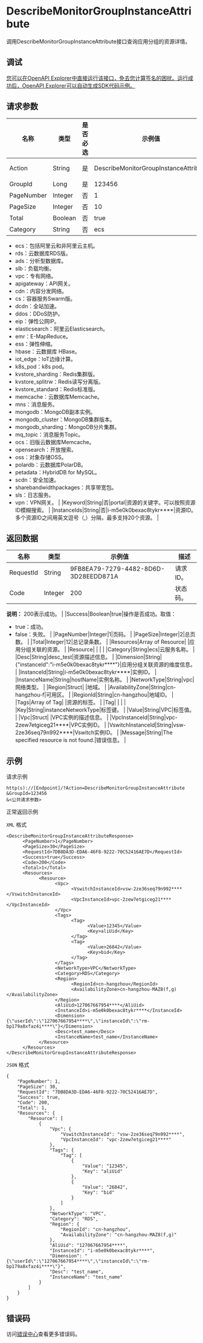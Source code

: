 # DescribeMonitorGroupInstanceAttribute

调用DescribeMonitorGroupInstanceAttribute接口查询应用分组的资源详情。

## 调试

[您可以在OpenAPI Explorer中直接运行该接口，免去您计算签名的困扰。运行成功后，OpenAPI Explorer可以自动生成SDK代码示例。](https://api.aliyun.com/#product=Cms&api=DescribeMonitorGroupInstanceAttribute&type=RPC&version=2019-01-01)

## 请求参数

|名称|类型|是否必选|示例值|描述|
|--|--|----|---|--|
|Action|String|是|DescribeMonitorGroupInstanceAttribute|要执行的操作，取值：DescribeMonitorGroupInstanceAttribute。 |
|GroupId|Long|是|123456|应用分组ID。 |
|PageNumber|Integer|否|1|分页页码。默认值：1。 |
|PageSize|Integer|否|10|每页显示记录条数。 |
|Total|Boolean|否|true|总记录条数。 |
|Category|String|否|ecs|资源所属的云服务。取值：

 -   ecs：包括阿里云和非阿里云主机。
-   rds：云数据库RDS版。
-   ads：分析型数据库。
-   slb：负载均衡。
-   vpc：专有网络。
-   apigateway：API网关。
-   cdn：内容分发网络。
-   cs：容器服务Swarm版。
-   dcdn：全站加速。
-   ddos：DDoS防护。
-   eip：弹性公网IP。
-   elasticsearch：阿里云Elasticsearch。
-   emr：E-MapReduce。
-   ess：弹性伸缩。
-   hbase：云数据库 HBase。
-   iot\_edge：IoT边缘计算。
-   k8s\_pod：k8s pod。
-   kvstore\_sharding：Redis集群版。
-   kvstore\_splitrw：Redis读写分离版。
-   kvstore\_standard：Redis标准版。
-   memcache：云数据库Memcache。
-   mns：消息服务。
-   mongodb：MongoDB副本实例。
-   mongodb\_cluster：MongoDB集群版本。
-   mongodb\_sharding：MongoDB分片集群。
-   mq\_topic：消息服务Topic。
-   ocs：旧版云数据库Memcache。
-   opensearch：开放搜索。
-   oss：对象存储OSS。
-   polardb：云数据库PolarDB。
-   petadata：HybridDB for MySQL。
-   scdn：安全加速。
-   sharebandwidthpackages：共享带宽包。
-   sls：日志服务。
-   vpn：VPN网关。 |
|Keyword|String|否|portal|资源的关键字。可以按照资源ID模糊搜索。 |
|InstanceIds|String|否|i-m5e0k0bexac8tykr\*\*\*\*|资源ID。多个资源ID之间用英文逗号（,）分隔，最多支持20个资源。 |

## 返回数据

|名称|类型|示例值|描述|
|--|--|---|--|
|RequestId|String|9FB8EA79-7279-4482-8D6D-3D28EEDD871A|请求ID。 |
|Code|Integer|200|状态码。

 **说明：** 200表示成功。 |
|Success|Boolean|true|操作是否成功。取值：

 -   true：成功。
-   false：失败。 |
|PageNumber|Integer|1|页码。 |
|PageSize|Integer|2|总页数。 |
|Total|Integer|12|总记录条数。 |
|Resources|Array of Resource| |应用分组关联的资源。 |
|Resource| | | |
|Category|String|ecs|云服务名称。 |
|Desc|String|desc\_test|资源描述信息。 |
|Dimension|String|\{"instanceId":"i-m5e0k0bexac8tykr\*\*\*\*"\}|应用分组关联资源的维度信息。 |
|InstanceId|String|i-m5e0k0bexac8tykr\*\*\*\*|实例ID。 |
|InstanceName|String|hostName|实例名称。 |
|NetworkType|String|vpc|网络类型。 |
|Region|Struct| |地域。 |
|AvailabilityZone|String|cn-hangzhou-f|可用区。 |
|RegionId|String|cn-hangzhou|地域ID。 |
|Tags|Array of Tag| |资源的标签。 |
|Tag| | | |
|Key|String|instanceNetworkType|标签键。 |
|Value|String|VPC|标签值。 |
|Vpc|Struct| |VPC实例的描述信息。 |
|VpcInstanceId|String|vpc-2zew7etgiceg21\*\*\*\*|VPC实例ID。 |
|VswitchInstanceId|String|vsw-2ze36seq79n992\*\*\*\*|Vswitch实例ID。 |
|Message|String|The specified resource is not found.|错误信息。 |

## 示例

请求示例

```
http(s)://[Endpoint]/?Action=DescribeMonitorGroupInstanceAttribute
&GroupId=123456
&<公共请求参数>
```

正常返回示例

`XML` 格式

```
<DescribeMonitorGroupInstanceAttributeResponse>
	  <PageNumber>1</PageNumber>
	  <PageSize>30</PageSize>
	  <RequestId>7DB8DA3D-EDA6-46F8-9222-70C52416AE7D</RequestId>
	  <Success>true</Success>
	  <Code>200</Code>
	  <Total>1</Total>
	  <Resources>
		    <Resource>
			      <Vpc>
				        <VswitchInstanceId>vsw-2ze36seq79n992****</VswitchInstanceId>
				        <VpcInstanceId>vpc-2zew7etgiceg21****</VpcInstanceId>
			      </Vpc>
			      <Tags>
				        <Tag>
					          <Value>12345</Value>
					          <Key>aliUid</Key>
				        </Tag>
				        <Tag>
					          <Value>26842</Value>
					          <Key>bid</Key>
				        </Tag>
			      </Tags>
			      <NetworkType>VPC</NetworkType>
			      <Category>RDS</Category>
			      <Region>
				        <RegionId>cn-hangzhou</RegionId>
				        <AvailabilityZone>cn-hangzhou-MAZ8(f,g)</AvailabilityZone>
			      </Region>
			      <AliUid>127067667954****</AliUid>
			      <InstanceId>i-m5e0k0bexac8tykr****</InstanceId>
			      <Dimension>{\"userId\":\"127067667954****\",\"instanceId\":\"rm-bp179a8xfaz4i****\"}</Dimension>
			      <Desc>test_name</Desc>
			      <InstanceName>test_name</InstanceName>
		    </Resource>
	  </Resources>
</DescribeMonitorGroupInstanceAttributeResponse>
```

`JSON` 格式

```
{
    "PageNumber": 1,
    "PageSize": 30,
    "RequestId": "7DB8DA3D-EDA6-46F8-9222-70C52416AE7D",
    "Success": true,
    "Code": 200,
    "Total": 1,
    "Resources": {
        "Resource": [
            {
                "Vpc": {
                    "VswitchInstanceId": "vsw-2ze36seq79n992****",
                    "VpcInstanceId": "vpc-2zew7etgiceg21****"
                },
                "Tags": {
                    "Tag": [
                        {
                            "Value": "12345",
                            "Key": "aliUid"
                        },
                        {
                            "Value": "26842",
                            "Key": "bid"
                        }
                    ]
                },
                "NetworkType": "VPC",
                "Category": "RDS",
                "Region": {
                    "RegionId": "cn-hangzhou",
                    "AvailabilityZone": "cn-hangzhou-MAZ8(f,g)"
                },
                "AliUid": "127067667954****",
                "InstanceId": "i-m5e0k0bexac8tykr****",
                "Dimension": "{\"userId\":\"127067667954****\",\"instanceId\":\"rm-bp179a8xfaz4i****\"}",
                "Desc": "test_name",
                "InstanceName": "test_name"
            }
        ]
    }
}
```

## 错误码

访问[错误中心](https://error-center.alibabacloud.com/status/product/Cms)查看更多错误码。

